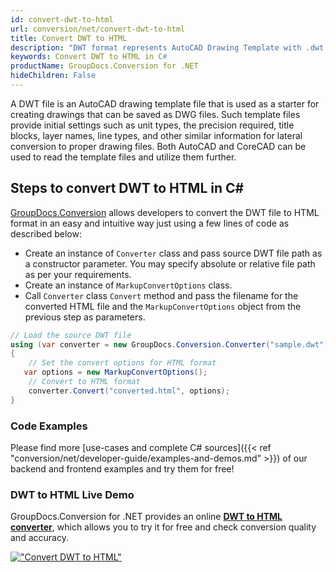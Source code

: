 ```yaml
---
id: convert-dwt-to-html
url: conversion/net/convert-dwt-to-html
title: Convert DWT to HTML
description: "DWT format represents AutoCAD Drawing Template with .dwt extension. Learn how to convert DWT to HTML file programmatically in C# language using GroupDocs.Conversion for .NET library."
keywords: Convert DWT to HTML in C#
productName: GroupDocs.Conversion for .NET
hideChildren: False
---
```


A DWT file is an AutoCAD drawing template file that is used as a starter for creating drawings that can be saved as DWG files. Such template files provide initial settings such as unit types, the precision required, title blocks, layer names, line types, and other similar information for lateral conversion to proper drawing files. Both AutoCAD and CoreCAD can be used to read the template files and utilize them further.

## Steps to convert DWT to HTML in C#

[GroupDocs.Conversion](https://products.groupdocs.com/conversion/net) allows developers to convert the DWT file to HTML format in an easy and intuitive way just using a few lines of code as described below:

* Create an instance of `Converter` class and pass source DWT file path as a constructor parameter. You may specify absolute or relative file path as per your requirements. 
* Create an instance of `MarkupConvertOptions` class.
* Call `Converter` class `Convert` method and pass the filename for the converted HTML file and the `MarkupConvertOptions` object from the previous step as parameters.

```csharp
// Load the source DWT file
using (var converter = new GroupDocs.Conversion.Converter("sample.dwt"))
{
    // Set the convert options for HTML format
   var options = new MarkupConvertOptions();
    // Convert to HTML format
    converter.Convert("converted.html", options);
}
```

### Code Examples

Please find more [use-cases and complete C# sources]({{< ref "conversion/net/developer-guide/examples-and-demos.md" >}}) of our backend and frontend examples and try them for free!

### DWT to HTML Live Demo

GroupDocs.Conversion for .NET provides an online [**DWT to HTML converter**](https://products.groupdocs.app/conversion/dwt-to-html), which allows you to try it for free and check conversion quality and accuracy.

[!["Convert DWT to HTML"](conversion/net/images/convert-to-html/convert-dwt-to-html.png)](https://products.groupdocs.app/conversion/dwt-to-html)